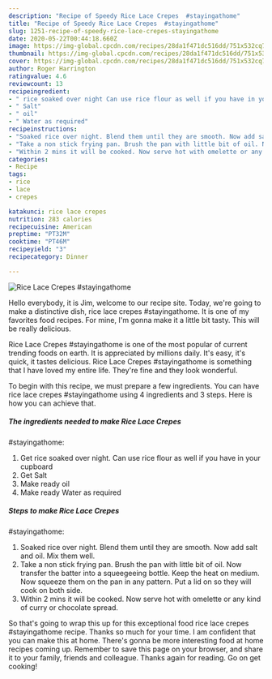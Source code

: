 ```yaml
---
description: "Recipe of Speedy Rice Lace Crepes  #stayingathome"
title: "Recipe of Speedy Rice Lace Crepes  #stayingathome"
slug: 1251-recipe-of-speedy-rice-lace-crepes-stayingathome
date: 2020-05-22T00:44:18.660Z
image: https://img-global.cpcdn.com/recipes/28da1f471dc516dd/751x532cq70/rice-lace-crepes-stayingathome-recipe-main-photo.jpg
thumbnail: https://img-global.cpcdn.com/recipes/28da1f471dc516dd/751x532cq70/rice-lace-crepes-stayingathome-recipe-main-photo.jpg
cover: https://img-global.cpcdn.com/recipes/28da1f471dc516dd/751x532cq70/rice-lace-crepes-stayingathome-recipe-main-photo.jpg
author: Roger Harrington
ratingvalue: 4.6
reviewcount: 13
recipeingredient:
- " rice soaked over night Can use rice flour as well if you have in your cupboard"
- " Salt"
- " oil"
- " Water as required"
recipeinstructions:
- "Soaked rice over night. Blend them until they are smooth. Now add salt and oil. Mix them well."
- "Take a non stick frying pan. Brush the pan with little bit of oil. Now transfer the batter into a squeegeeing bottle. Keep the heat on medium. Now squeeze them on the pan in any pattern. Put a lid on so they will cook on both side."
- "Within 2 mins it will be cooked. Now serve hot with omelette or any kind of curry or chocolate spread."
categories:
- Recipe
tags:
- rice
- lace
- crepes

katakunci: rice lace crepes 
nutrition: 283 calories
recipecuisine: American
preptime: "PT32M"
cooktime: "PT46M"
recipeyield: "3"
recipecategory: Dinner

---
```



![Rice Lace Crepes 
#stayingathome](https://img-global.cpcdn.com/recipes/28da1f471dc516dd/751x532cq70/rice-lace-crepes-stayingathome-recipe-main-photo.jpg)

Hello everybody, it is Jim, welcome to our recipe site. Today, we're going to make a distinctive dish, rice lace crepes 
#stayingathome. It is one of my favorites food recipes. For mine, I'm gonna make it a little bit tasty. This will be really delicious.



Rice Lace Crepes 
#stayingathome is one of the most popular of current trending foods on earth. It is appreciated by millions daily. It's easy, it's quick, it tastes delicious. Rice Lace Crepes 
#stayingathome is something that I have loved my entire life. They're fine and they look wonderful.


To begin with this recipe, we must prepare a few ingredients. You can have rice lace crepes 
#stayingathome using 4 ingredients and 3 steps. Here is how you can achieve that.

<!--inarticleads1-->

##### The ingredients needed to make Rice Lace Crepes 
#stayingathome:

1. Get  rice soaked over night. Can use rice flour as well if you have in your cupboard
1. Get  Salt
1. Make ready  oil
1. Make ready  Water as required




<!--inarticleads2-->

##### Steps to make Rice Lace Crepes 
#stayingathome:

1. Soaked rice over night. Blend them until they are smooth. Now add salt and oil. Mix them well.
1. Take a non stick frying pan. Brush the pan with little bit of oil. Now transfer the batter into a squeegeeing bottle. Keep the heat on medium. Now squeeze them on the pan in any pattern. Put a lid on so they will cook on both side.
1. Within 2 mins it will be cooked. Now serve hot with omelette or any kind of curry or chocolate spread.




So that's going to wrap this up for this exceptional food rice lace crepes 
#stayingathome recipe. Thanks so much for your time. I am confident that you can make this at home. There's gonna be more interesting food at home recipes coming up. Remember to save this page on your browser, and share it to your family, friends and colleague. Thanks again for reading. Go on get cooking!

